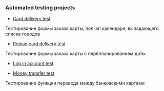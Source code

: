 ### Automated testing projects

- [Card delivery test](https://github.com/diananaum/CardDelivery)

Тестирование формы заказа карты, поп-ап календаря, выпадающего списка городов

- [Replan card delivery test](https://github.com/diananaum/Patterns)

Тестирование формы заказа карты с перепланированием даты

- [Log in account test](https://github.com/diananaum/Patterns2)

- [Money transfer test](https://github.com/diananaum/PageObject)

Тестирование функции перевода между банковскими картами
